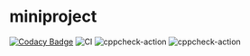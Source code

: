 # miniproject
[![Codacy Badge](https://app.codacy.com/project/badge/Grade/e72b7c526c2a4ccfb9a63d06c81af4bb)](https://www.codacy.com/gh/99002468/miniproject/dashboard?utm_source=github.com&amp;utm_medium=referral&amp;utm_content=99002468/miniproject&amp;utm_campaign=Badge_Grade)
![CI](https://github.com/99002468/miniproject/workflows/CI/badge.svg)
![cppcheck-action](https://github.com/99002468/miniproject/workflows/cppcheck-action/badge.svg?branch=master)
![cppcheck-action](https://github.com/99002468/miniproject/workflows/valgrid/badge.svg?branch=master)

